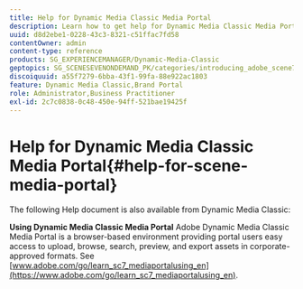 ```yaml
---
title: Help for Dynamic Media Classic Media Portal
description: Learn how to get help for Dynamic Media Classic Media Portal.
uuid: d8d2ebe1-0228-43c3-8321-c51ffac7fd58
contentOwner: admin
content-type: reference
products: SG_EXPERIENCEMANAGER/Dynamic-Media-Classic
geptopics: SG_SCENESEVENONDEMAND_PK/categories/introducing_adobe_scene7
discoiquuid: a55f7279-6bba-43f1-99fa-88e922ac1803
feature: Dynamic Media Classic,Brand Portal
role: Administrator,Business Practitioner
exl-id: 2c7c0838-0c48-450e-94ff-521bae19425f
---
```

# Help for Dynamic Media Classic Media Portal{#help-for-scene-media-portal}

The following Help document is also available from Dynamic Media Classic:

**Using Dynamic Media Classic Media Portal** Adobe Dynamic Media Classic Media Portal is a browser-based environment providing portal users easy access to upload, browse, search, preview, and export assets in corporate-approved formats. See [www.adobe.com/go/learn_sc7_mediaportalusing_en](https://www.adobe.com/go/learn_sc7_mediaportalusing_en).
